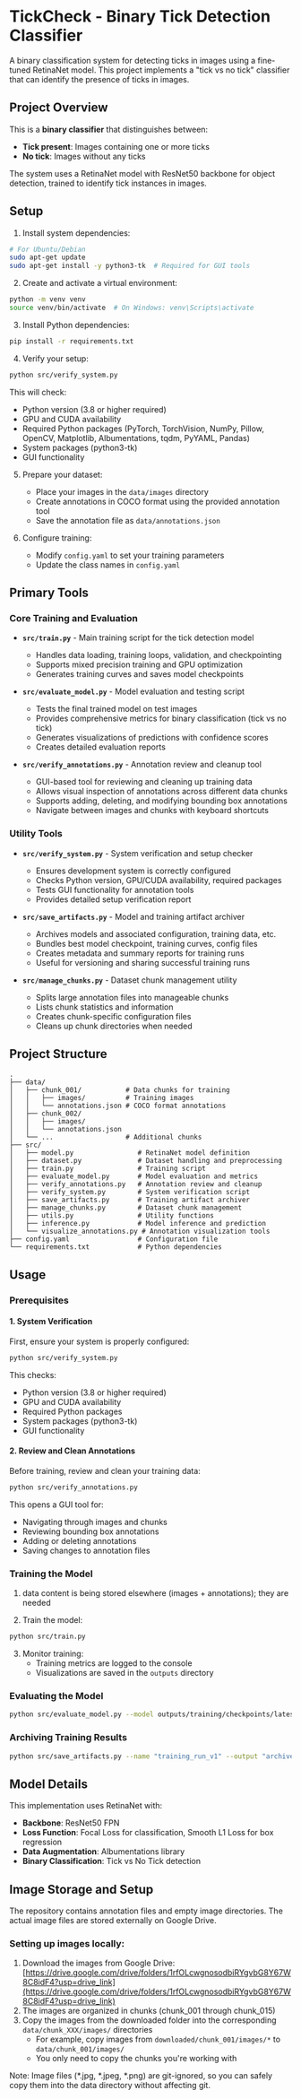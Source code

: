 # TickCheck - Binary Tick Detection Classifier

A binary classification system for detecting ticks in images using a fine-tuned RetinaNet model. This project implements a "tick vs no tick" classifier that can identify the presence of ticks in images.

## Project Overview

This is a **binary classifier** that distinguishes between:
- **Tick present**: Images containing one or more ticks
- **No tick**: Images without any ticks

The system uses a RetinaNet model with ResNet50 backbone for object detection, trained to identify tick instances in images.

## Setup

1. Install system dependencies:
```bash
# For Ubuntu/Debian
sudo apt-get update
sudo apt-get install -y python3-tk  # Required for GUI tools
```

2. Create and activate a virtual environment:
```bash
python -m venv venv
source venv/bin/activate  # On Windows: venv\Scripts\activate
```

3. Install Python dependencies:
```bash
pip install -r requirements.txt
```

4. Verify your setup:
```bash
python src/verify_system.py
```
This will check:
- Python version (3.8 or higher required)
- GPU and CUDA availability
- Required Python packages (PyTorch, TorchVision, NumPy, Pillow, OpenCV, Matplotlib, Albumentations, tqdm, PyYAML, Pandas)
- System packages (python3-tk)
- GUI functionality

5. Prepare your dataset:
   - Place your images in the `data/images` directory
   - Create annotations in COCO format using the provided annotation tool
   - Save the annotation file as `data/annotations.json`

6. Configure training:
   - Modify `config.yaml` to set your training parameters
   - Update the class names in `config.yaml`

## Primary Tools

### Core Training and Evaluation

- **`src/train.py`** - Main training script for the tick detection model
  - Handles data loading, training loops, validation, and checkpointing
  - Supports mixed precision training and GPU optimization
  - Generates training curves and saves model checkpoints

- **`src/evaluate_model.py`** - Model evaluation and testing script
  - Tests the final trained model on test images
  - Provides comprehensive metrics for binary classification (tick vs no tick)
  - Generates visualizations of predictions with confidence scores
  - Creates detailed evaluation reports

- **`src/verify_annotations.py`** - Annotation review and cleanup tool
  - GUI-based tool for reviewing and cleaning up training data
  - Allows visual inspection of annotations across different data chunks
  - Supports adding, deleting, and modifying bounding box annotations
  - Navigate between images and chunks with keyboard shortcuts

### Utility Tools

- **`src/verify_system.py`** - System verification and setup checker
  - Ensures development system is correctly configured
  - Checks Python version, GPU/CUDA availability, required packages
  - Tests GUI functionality for annotation tools
  - Provides detailed setup verification report

- **`src/save_artifacts.py`** - Model and training artifact archiver
  - Archives models and associated configuration, training data, etc.
  - Bundles best model checkpoint, training curves, config files
  - Creates metadata and summary reports for training runs
  - Useful for versioning and sharing successful training runs

- **`src/manage_chunks.py`** - Dataset chunk management utility
  - Splits large annotation files into manageable chunks
  - Lists chunk statistics and information
  - Creates chunk-specific configuration files
  - Cleans up chunk directories when needed

## Project Structure

```
.
├── data/
│   ├── chunk_001/           # Data chunks for training
│   │   ├── images/          # Training images
│   │   └── annotations.json # COCO format annotations
│   ├── chunk_002/
│   │   ├── images/
│   │   └── annotations.json
│   └── ...                  # Additional chunks
├── src/
│   ├── model.py                # RetinaNet model definition
│   ├── dataset.py              # Dataset handling and preprocessing
│   ├── train.py                # Training script
│   ├── evaluate_model.py       # Model evaluation and metrics
│   ├── verify_annotations.py   # Annotation review and cleanup
│   ├── verify_system.py        # System verification script
│   ├── save_artifacts.py       # Training artifact archiver
│   ├── manage_chunks.py        # Dataset chunk management
│   ├── utils.py                # Utility functions
│   ├── inference.py            # Model inference and prediction
│   └── visualize_annotations.py # Annotation visualization tools
├── config.yaml                 # Configuration file
└── requirements.txt            # Python dependencies
```

## Usage

### Prerequisites

#### 1. System Verification

First, ensure your system is properly configured:

```bash
python src/verify_system.py
```

This checks:
- Python version (3.8 or higher required)
- GPU and CUDA availability
- Required Python packages
- System packages (python3-tk)
- GUI functionality

#### 2. Review and Clean Annotations

Before training, review and clean your training data:

```bash
python src/verify_annotations.py
```

This opens a GUI tool for:
- Navigating through images and chunks
- Reviewing bounding box annotations
- Adding or deleting annotations
- Saving changes to annotation files

### Training the Model

1. data content is being stored elsewhere (images + annotations); they are needed

2. Train the model:
```bash
python src/train.py
```

3. Monitor training:
   - Training metrics are logged to the console
   - Visualizations are saved in the `outputs` directory

### Evaluating the Model

```bash
python src/evaluate_model.py --model outputs/training/checkpoints/latest_model.pth --input test_images --output outputs/evaluation_test --threshold 0.5
```

### Archiving Training Results

```bash
python src/save_artifacts.py --name "training_run_v1" --output "archives/"
```

## Model Details

This implementation uses RetinaNet with:
- **Backbone**: ResNet50 FPN
- **Loss Function**: Focal Loss for classification, Smooth L1 Loss for box regression
- **Data Augmentation**: Albumentations library
- **Binary Classification**: Tick vs No Tick detection

## Image Storage and Setup

The repository contains annotation files and empty image directories. The actual image files are stored externally on Google Drive.

### Setting up images locally:

1. Download the images from Google Drive: [https://drive.google.com/drive/folders/1rfOLcwgnosodbiRYgvbG8Y67W8C8idF4?usp=drive_link](https://drive.google.com/drive/folders/1rfOLcwgnosodbiRYgvbG8Y67W8C8idF4?usp=drive_link)
2. The images are organized in chunks (chunk_001 through chunk_015)
3. Copy the images from the downloaded folder into the corresponding `data/chunk_XXX/images/` directories
   - For example, copy images from `downloaded/chunk_001/images/*` to `data/chunk_001/images/`
   - You only need to copy the chunks you're working with

Note: Image files (*.jpg, *.jpeg, *.png) are git-ignored, so you can safely copy them into the data directory without affecting git.
